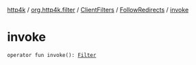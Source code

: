[http4k](../../../index.md) / [org.http4k.filter](../../index.md) / [ClientFilters](../index.md) / [FollowRedirects](index.md) / [invoke](./invoke.md)

# invoke

`operator fun invoke(): `[`Filter`](../../../org.http4k.core/-filter.md)
